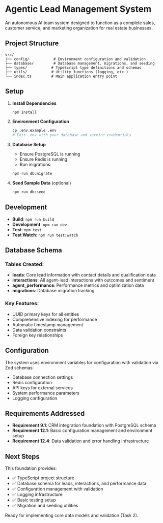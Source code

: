 # Agentic Lead Management System

An autonomous AI team system designed to function as a complete sales, customer service, and marketing organization for real estate businesses.

## Project Structure

```
src/
├── config/           # Environment configuration and validation
├── database/         # Database management, migrations, and seeding
├── types/           # TypeScript type definitions and schemas
├── utils/           # Utility functions (logging, etc.)
└── index.ts         # Main application entry point
```

## Setup

1. **Install Dependencies**

   ```bash
   npm install
   ```

2. **Environment Configuration**

   ```bash
   cp .env.example .env
   # Edit .env with your database and service credentials
   ```

3. **Database Setup**

   - Ensure PostgreSQL is running
   - Ensure Redis is running
   - Run migrations:

   ```bash
   npm run db:migrate
   ```

4. **Seed Sample Data** (optional)
   ```bash
   npm run db:seed
   ```

## Development

- **Build**: `npm run build`
- **Development**: `npm run dev`
- **Test**: `npm test`
- **Test Watch**: `npm run test:watch`

## Database Schema

### Tables Created:

- **leads**: Core lead information with contact details and qualification data
- **interactions**: All agent-lead interactions with outcomes and sentiment
- **agent_performance**: Performance metrics and optimization data
- **migrations**: Database migration tracking

### Key Features:

- UUID primary keys for all entities
- Comprehensive indexing for performance
- Automatic timestamp management
- Data validation constraints
- Foreign key relationships

## Configuration

The system uses environment variables for configuration with validation via Zod schemas:

- Database connection settings
- Redis configuration
- API keys for external services
- System performance parameters
- Logging configuration

## Requirements Addressed

- **Requirement 9.1**: CRM integration foundation with PostgreSQL schema
- **Requirement 12.1**: Basic configuration management and environment setup
- **Requirement 12.4**: Data validation and error handling infrastructure

## Next Steps

This foundation provides:

- ✅ TypeScript project structure
- ✅ Database schema for leads, interactions, and performance data
- ✅ Configuration management with validation
- ✅ Logging infrastructure
- ✅ Basic testing setup
- ✅ Migration and seeding utilities

Ready for implementing core data models and validation (Task 2).
